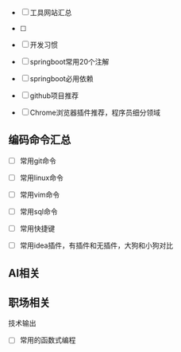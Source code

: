 - [ ] 工具网站汇总

- [ ] 

- [ ] 开发习惯

- [ ] springboot常用20个注解

- [ ] springboot必用依赖

- [ ] github项目推荐

- [ ] Chrome浏览器插件推荐，程序员细分领域



## 编码命令汇总

- [ ] 常用git命令

- [ ] 常用linux命令

- [ ] 常用vim命令

- [ ] 常用sql命令

- [ ] 常用快捷键

- [ ] 常用idea插件，有插件和无插件，大狗和小狗对比



## AI相关



## 职场相关



技术输出

- [ ] 常用的函数式编程
